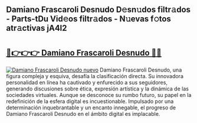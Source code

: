 ## Damiano Frascaroli Desnudo D𝚎sn𝚞dos filtr𝚊dos - Parts-tDu Vid𝚎os filtr𝚊dos - N𝚞evas f𝚘tos atr𝚊ctivas jA4l2

# <h2><a href="http://mb1r0x.tromn.icu/?c=Damiano+Frascaroli+Desnudo">🔗👉👉👉 Damiano Frascaroli Desnudo 🔗🔗</a></h2>

[![Damiano Frascaroli Desnudo nuevo](https://i.imgur.com/pEAQMta.gif)](http://mb1r0x.tromn.icu/?c=Damiano+Frascaroli+Desnudo)
Damiano Frascaroli Desnudo, una figura compleja y esquiva, desafía la clasificación directa. Su innovadora personalidad en línea ha cautivado y enfurecido a sus seguidores, generando discusiones sobre ética, expresión artística y la dinámica de las sociedades virtuales. Aunque se desconoce su rumbo futuro, su papel en la redefinición de la esfera digital es incuestionable. Impulsado por una determinación inquebrantable y un encanto innegable, el progreso de Damiano Frascaroli Desnudo en el ámbito digital es implacable.
